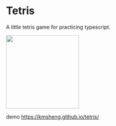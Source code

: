 # Tetris
A little tetris game for practicing typescript.

<img src="https://thumbs.gfycat.com/AggressiveAstonishingKoi-size_restricted.gif" width="200" />

demo https://kmsheng.github.io/tetris/
